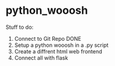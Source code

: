 # python_wooosh

Stuff to do:
1. Connect to Git Repo DONE
2. Setup a python wooosh in a .py script
3. Create a diffrent html web frontend
4. Connect all with flask
